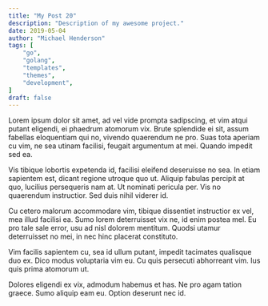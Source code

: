 ```yaml
---
title: "My Post 20"
description: "Description of my awesome project."
date: 2019-05-04
author: "Michael Henderson"
tags: [
    "go",
    "golang",
    "templates",
    "themes",
    "development",
]
draft: false
---
```

Lorem ipsum dolor sit amet, ad vel vide prompta sadipscing, et vim atqui putant eligendi, ei phaedrum atomorum vix. Brute splendide ei sit, assum fabellas eloquentiam qui no, vivendo quaerendum ne pro. Suas tota aperiam cu vim, ne sea utinam facilisi, feugait argumentum at mei. Quando impedit sed ea.

Vis tibique lobortis expetenda id, facilisi eleifend deseruisse no sea. In etiam sapientem est, dicant regione utroque quo ut. Aliquip fabulas percipit at quo, lucilius persequeris nam at. Ut nominati pericula per. Vis no quaerendum instructior. Sed duis nihil viderer id.

Cu cetero malorum accommodare vim, tibique dissentiet instructior ex vel, mea illud facilisi ea. Sumo lorem deterruisset vix ne, id enim postea mel. Eu pro tale sale error, usu ad nisl dolorem mentitum. Quodsi utamur deterruisset no mei, in nec hinc placerat constituto.

Vim facilis sapientem cu, sea id ullum putant, impedit tacimates qualisque duo ex. Dico modus voluptaria vim eu. Cu quis persecuti abhorreant vim. Ius quis prima atomorum ut.

Dolores eligendi ex vix, admodum habemus et has. Ne pro agam tation graece. Sumo aliquip eam eu. Option deserunt nec id.